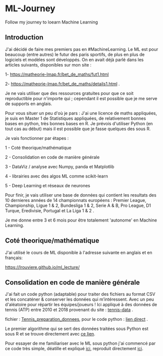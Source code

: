 # ML-Journey
Follow my journey to loearn Machine Learning

## Introduction
J'ai décidé de faire mes premiers pas en #MachineLearning. Le ML est pour beaucoup  (entre autres) le futur des paris sportifs, de plus en plus de logiciels et modèles sont développés. On en avait déjà parlé dans les articles suivants, disponibles sur mon site :

1- https://matheorie-lmap.fr/bet_de_maths/fut1.html

2- https://matheorie-lmap.fr/bet_de_maths/details1.html .

Je ne vais utiliser que des ressources gratuites pour que ce soit reproductible pour n'importe qui ; cependant il est possible que je me serve de supports en anglais.

Pour vous situer un peu d'où je pars :
J'ai une licence de maths appliquées, je suis en Master 1  de Statistiques appliquées, de relativement bonnes bases en python, très bonnes bases en R. Je prévois d'utiliser Python (en tout cas au début) mais il est possible que je fasse quelques des sous R.

Je vais fonctionner par étapes : 

1 - Coté theorique/mathématique

2 - Consolidation en code de manière générale

3 -  DataViz / analyse avec Numpy, panda et Matplotlib

4 - librairies avec des algos ML comme scikit-learn

5 - Deep Learning et réseaux de neurones

Pour finir, je vais utiliser une base de données qui contient les resultats des 10 dernieres années de 14 championnats européens : Premier League, Championship, Ligue 1 & 2, Bundesliga 1 & 2, Serie A & B, Pro League, D1 Turque, Eredivisie, Portugal et La Liga 1 & 2 .

Je me donne entre 3 et 6 mois pour être totalement 'autonome' en Machine Learning. 

## Coté theorique/mathématique

J'ai utilisé le cours de ML disponible à l'adresse suivante en anglais et en français:

https://lrouviere.github.io/ml_lecture/

## Consolidation en code de manière générale

J'ai fait un code python (adaptable) pour traiter des fichiers au format CSV et les concaténer & conserver les données qui m’intéressent. Avec un peu d'aléatoire pour répartir les équipes/joueurs ! Ici appliqué à des données de tennis (ATP) entre 2010 et 2018 provenant du site : [tennis-data](http://www.tennis-data.co.uk/alldata.php) .

fichier : [Tennis_preparation_donnees](https://github.com/DarrkhI/ML-Journey/tree/main/projetML%20git/Tennis_preparation_donnees), pour le code python : [lien direct](https://github.com/DarrkhI/ML-Journey/blob/main/projetML%20git/Tennis_preparation_donnees/source/transfo_finale.py) .

Le premier algorithme qui se sert des données traitées sous Python est sous R et se trouve directement avec [ce lien](https://github.com/DarrkhI/ML-Journey/blob/main/projetML%20git/first_algo.R).

Pour essayer de me familiariser avec le ML sous python j'ai commencé par ce code très simple, déatille et expliqué [ici](https://towardsdatascience.com/simple-machine-learning-model-in-python-in-5-lines-of-code-fe03d72e78c6), reproduit directement [ici](https://github.com/DarrkhI/ML-Journey/blob/main/projetML%20git/Tennis_preparation_donnees/source/test_ml.py).

